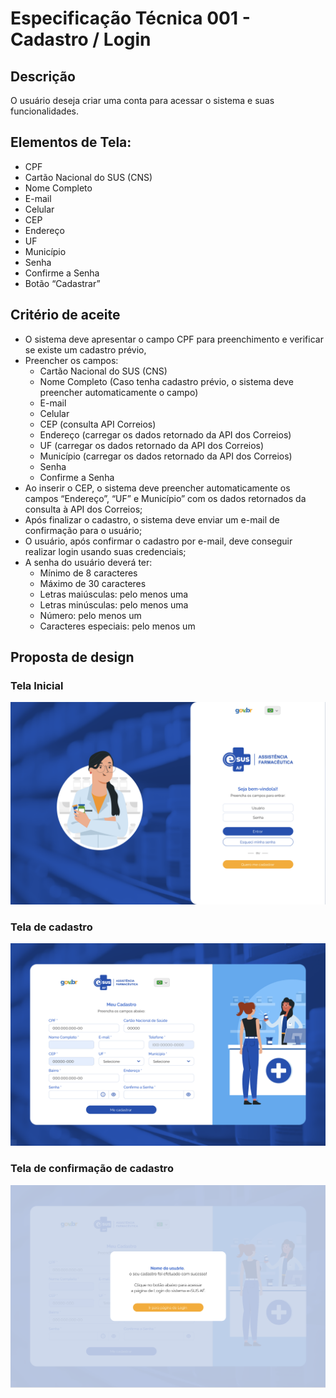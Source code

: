 # Especificação Técnica 001 - Cadastro / Login

## Descrição

O usuário deseja criar uma conta para acessar o sistema e suas funcionalidades.

## Elementos de Tela:

- CPF
- Cartão Nacional do SUS (CNS)
- Nome Completo
- E-mail
- Celular
- CEP
- Endereço
- UF
- Município
- Senha
- Confirme a Senha
- Botão “Cadastrar”

## Critério de aceite 

- O sistema deve apresentar o campo CPF para preenchimento e verificar se existe um cadastro prévio,  
- Preencher os campos: 
    - Cartão Nacional do SUS (CNS)  
    - Nome Completo (Caso tenha cadastro prévio, o sistema deve preencher automaticamente o campo)  
    - E-mail  
    - Celular  
    - CEP (consulta API Correios)  
    - Endereço (carregar os dados retornado da API dos Correios)  
    - UF (carregar os dados retornado da API dos Correios)  
    - Município (carregar os dados retornado da API dos Correios)  
    - Senha  
    - Confirme a Senha  
- Ao inserir o CEP, o sistema deve preencher automaticamente os campos “Endereço”, “UF” e Município” com os dados retornados da consulta à API dos Correios; 
- Após finalizar o cadastro, o sistema deve enviar um e-mail de confirmação para o usuário; 
- O usuário, após confirmar o cadastro por e-mail, deve conseguir realizar login usando suas credenciais; 
- A senha do usuário deverá ter: 
    - Mínimo de 8 caracteres 
    - Máximo de 30 caracteres 
    - Letras maiúsculas: pelo menos uma 
    - Letras minúsculas: pelo menos uma 
    - Número: pelo menos um 
    - Caracteres especiais: pelo menos um 

## Proposta de design

### Tela Inicial
![Tela Inicial](image.png)
### Tela de cadastro
![tela de cadastro](image-1.png)
### Tela de confirmação de cadastro
![Tela de confirmação de cadastro](image-2.png)

